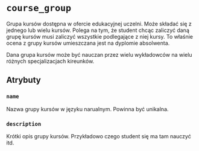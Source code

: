 # `course_group`

Grupa kursów dostępna w ofercie edukacyjnej uczelni. Może składać się z jednego lub wielu kursów. Polega na tym, że student chcąc zaliczyć daną grupę kursów musi zaliczyć wszystkie podlegające z niej kursy. To właśnie ocena z grupy kursów umieszczana jest na dyplomie absolwenta.

Dana grupa kursów może być nauczan przez wielu wykładowców na wielu różnych specjalizacjach kireunków.

## Atrybuty

### `name`

Nazwa grupy kursów w języku narualnym. Powinna być unikalna.

### `description`

Krótki opis grupy kursów. Przykładowo czego student się ma tam nauczyć itd.
